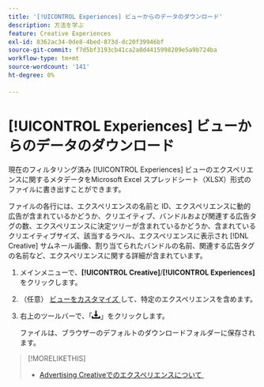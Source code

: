 ```yaml
---
title: '[!UICONTROL Experiences] ビューからのデータのダウンロード'
description: 方法を学ぶ
feature: Creative Experiences
exl-id: 8362ac34-0de8-4bed-873d-dc20f39946bf
source-git-commit: f7d5bf3193cb41ca2a0d4415998209e5a9b724ba
workflow-type: tm+mt
source-wordcount: '141'
ht-degree: 0%

---
```


# [!UICONTROL Experiences] ビューからのデータのダウンロード

現在のフィルタリング済み [!UICONTROL Experiences] ビューのエクスペリエンスに関するメタデータをMicrosoft Excel スプレッドシート（XLSX）形式のファイルに書き出すことができます。

ファイルの各行には、エクスペリエンスの名前と ID、エクスペリエンスに動的広告が含まれているかどうか、クリエイティブ、バンドルおよび関連する広告タグの数、エクスペリエンスに決定ツリーが含まれているかどうか、含まれているクリエイティブサイズ、該当するラベル、エクスペリエンスに表示され [!DNL Creative] サムネール画像、割り当てられたバンドルの名前、関連する広告タグの名前など、エクスペリエンスに関する詳細が含まれています。

1. メインメニューで、**[!UICONTROL Creative]**/**[!UICONTROL Experiences]** をクリックします。

1. （任意） [&#x200B; ビューをカスタマイズ &#x200B;](/help/creative/introduction/customize-data-views.md) して、特定のエクスペリエンスを含めます。

1. 右上のツールバーで、「![&#x200B; ダウンロード &#x200B;](/help/creative/assets/download.png " ダウンロード ")」をクリックします。

   ファイルは、ブラウザーのデフォルトのダウンロードフォルダーに保存されます。

>[!MORELIKETHIS]
>* [Advertising Creativeでのエクスペリエンスについて &#x200B;](/help/creative/experiences/experience-about.md)
